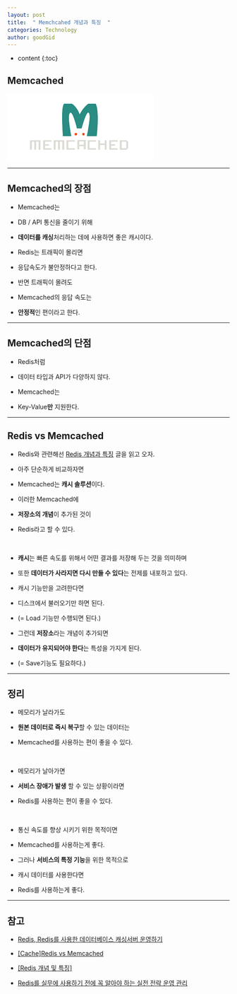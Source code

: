 ```yaml
---
layout: post
title:  " Memchcahed 개념과 특징  "
categories: Technology
author: goodGid
---
```

* content
{:toc}

## Memcached

![](/assets/img/posts/redis_2.png)

---

## Memcached의 장점

* Memcached는 

* DB / API 통신을 줄이기 위해 

* **데이터를 캐싱**처리하는 데에 사용하면 좋은 캐시이다. 

* Redis는 트래픽이 몰리면 

* 응답속도가 불안정하다고 한다.

* 반면 트래픽이 몰려도 

* Memcached의 응답 속도는 

* **안정적**인 편이라고 한다. 








---


## Memcached의 단점

* Redis처럼 

* 데이터 타입과 API가 다양하지 않다. 

* Memcached는 

* Key-Value**만** 지원한다.


---

## Redis vs Memcached

* Redis와 관련해선 [Redis 개념과 특징]({{site.url}}/Redis) 글을 읽고 오자.

* 아주 단순하게 비교하자면 

* Memcached는 **캐시 솔루션**이다.

* 이러한 Memcached에 

* **저장소의 개념**이 추가된 것이 

* Redis라고 할 수 있다. 

<br>

* **캐시**는 빠른 속도를 위해서 어떤 결과를 저장해 두는 것을 의미하며

* 또한 **데이터가 사라지면 다시 만들 수 있다**는 전제를 내포하고 있다. 

* 캐시 기능만을 고려한다면 

* 디스크에서 불러오기만 하면 된다.

* (= Load 기능만 수행되면 된다.)

* 그런데 **저장소**라는 개념이 추가되면 

* **데이터가 유지되어야 한다**는 특성을 가지게 된다.  

* (= Save기능도 필요하다.)


---

## 정리

* 메모리가 날라가도 

* **원본 데이터로 즉시 복구**할 수 있는 데이터는 

* Memcached를 사용하는 편이 좋을 수 있다.

<br>

* 메모리가 날아가면 

* **서비스 장애가 발생** 할 수 있는 상황이라면 

* Redis를 사용하는 편이 좋을 수 있다.

<br>

* 통신 속도를 향상 시키기 위한 목적이면 

* Memcached를 사용하는게 좋다. 

* 그러나 **서비스의 특정 기능**을 위한 목적으로 

* 캐시 데이터를 사용한다면 

* Redis를 사용하는게 좋다. 





---

## 참고

* [Redis, Redis를 사용한 데이터베이스 캐싱서버 운영하기](https://webisfree.com/2017-10-26/redis-%EB%A0%88%EB%94%94%EC%8A%A4%EB%A5%BC-%EC%82%AC%EC%9A%A9%ED%95%9C-%EB%8D%B0%EC%9D%B4%ED%84%B0%EB%B2%A0%EC%9D%B4%EC%8A%A4-%EC%BA%90%EC%8B%B1%EC%84%9C%EB%B2%84-%EC%9A%B4%EC%98%81%ED%95%98%EA%B8%B0)

* [[Cache]Redis vs Memcached](http://americanopeople.tistory.com/148)

* [[Redis 개념 및 특징]](http://codingmania.tistory.com/18)

* [Redis를 실무에 사용하기 전에 꼭 알아야 하는 실전 전략 운영 관리](http://preview.hanbit.co.kr/2647/sample_ebook.pdf)
